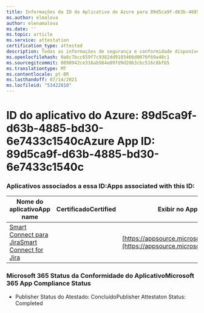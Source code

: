 ```yaml
---
title: Informações da ID do Aplicativo do Azure para 89d5ca9f-d63b-4885-bd30-6e7433c1540c
ms.author: elmalova
author: elenamalova
ms.date: ''
ms.topic: article
ms.service: attestation
certification_type: attested
description: Todas as informações de segurança e conformidade disponíveis para 89d5ca9f-d63b-4885-bd30-6e7433c1540c.
ms.openlocfilehash: 0a6c7bcc659f7c9382dd9103466d0070f69a48c1
ms.sourcegitcommit: 0098942ce316ab984e09fd9d2063cbc516c8bfb5
ms.translationtype: MT
ms.contentlocale: pt-BR
ms.lasthandoff: 07/14/2021
ms.locfileid: "53422810"
---
```

# <a name="azure-app-id-89d5ca9f-d63b-4885-bd30-6e7433c1540c"></a><span data-ttu-id="01d6d-103">ID do aplicativo do Azure: 89d5ca9f-d63b-4885-bd30-6e7433c1540c</span><span class="sxs-lookup"><span data-stu-id="01d6d-103">Azure App ID: 89d5ca9f-d63b-4885-bd30-6e7433c1540c</span></span>


### <a name="apps-associated-with-this-id"></a><span data-ttu-id="01d6d-104">Aplicativos associados a essa ID:</span><span class="sxs-lookup"><span data-stu-id="01d6d-104">Apps associated with this ID:</span></span>
| <span data-ttu-id="01d6d-105">**Nome do aplicativo**</span><span class="sxs-lookup"><span data-stu-id="01d6d-105">**App name**</span></span> | <span data-ttu-id="01d6d-106">**Certificado**</span><span class="sxs-lookup"><span data-stu-id="01d6d-106">**Certified**</span></span> | <span data-ttu-id="01d6d-107">**Exibir no AppSource**</span><span class="sxs-lookup"><span data-stu-id="01d6d-107">**View in AppSource**</span></span> |
|-|-|-|
| [<span data-ttu-id="01d6d-108">Smart Connect para Jira</span><span class="sxs-lookup"><span data-stu-id="01d6d-108">Smart Connect for Jira</span></span>](https://docs.microsoft.com/en-us/microsoft-365-app-certification/forward/WA200002055) |  | [https://appsource.microsoft.com/product/office/WA200002055](https://appsource.microsoft.com/product/office/WA200002055) |

### <a name="microsoft-365-app-compliance-status"></a><span data-ttu-id="01d6d-109">Microsoft 365 Status da Conformidade do Aplicativo</span><span class="sxs-lookup"><span data-stu-id="01d6d-109">Microsoft 365 App Compliance Status</span></span>
- <span data-ttu-id="01d6d-110">Publisher Status do Atestado: Concluído</span><span class="sxs-lookup"><span data-stu-id="01d6d-110">Publisher Attestaton Status: Completed</span></span>
